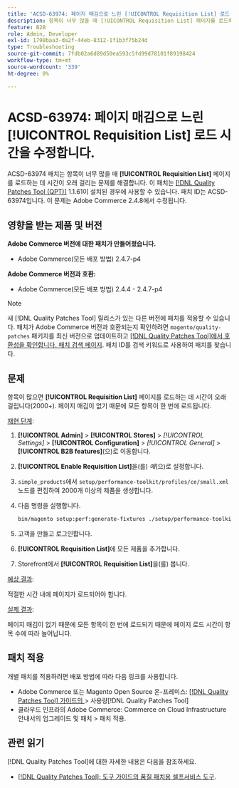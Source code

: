 ```yaml
---
title: 'ACSD-63974: 페이지 매김으로 느린 [!UICONTROL Requisition List] 로드 시간을 수정합니다.'
description: 항목이 너무 많을 때 [!UICONTROL Requisition List] 페이지를 로드하는 데 시간이 오래 걸리는 문제를 해결하려면 ACSD-63974 패치를 적용하세요.
feature: B2B
role: Admin, Developer
exl-id: 1798baa3-da2f-44eb-8312-1f1b3f75b24d
type: Troubleshooting
source-git-commit: 7fdb02a6d89d50ea593c5fd99d78101f89198424
workflow-type: tm+mt
source-wordcount: '339'
ht-degree: 0%

---
```


# ACSD-63974: 페이지 매김으로 느린 [!UICONTROL Requisition List] 로드 시간을 수정합니다.

ACSD-63974 패치는 항목이 너무 많을 때 **[!UICONTROL Requisition List]** 페이지를 로드하는 데 시간이 오래 걸리는 문제를 해결합니다. 이 패치는 [[!DNL Quality Patches Tool (QPT)]](/help/tools/quality-patches-tool/quality-patches-tool-to-self-serve-quality-patches.md) 1.1.61이 설치된 경우에 사용할 수 있습니다. 패치 ID는 ACSD-63974입니다. 이 문제는 Adobe Commerce 2.4.8에서 수정됩니다.

## 영향을 받는 제품 및 버전

**Adobe Commerce 버전에 대한 패치가 만들어졌습니다.**

* Adobe Commerce(모든 배포 방법) 2.4.7-p4

**Adobe Commerce 버전과 호환:**

* Adobe Commerce(모든 배포 방법) 2.4.4 - 2.4.7-p4

>[!NOTE]
>
>새 [!DNL Quality Patches Tool] 릴리스가 있는 다른 버전에 패치를 적용할 수 있습니다. 패치가 Adobe Commerce 버전과 호환되는지 확인하려면 `magento/quality-patches` 패키지를 최신 버전으로 업데이트하고 [[!DNL Quality Patches Tool]에서 호환성을 확인합니다. 패치 검색 페이지](https://experienceleague.adobe.com/tools/commerce-quality-patches/index.html?lang=ko). 패치 ID를 검색 키워드로 사용하여 패치를 찾습니다.

## 문제

항목이 많으면 **[!UICONTROL Requisition List]** 페이지를 로드하는 데 시간이 오래 걸립니다(2000+). 페이지 매김이 없기 때문에 모든 항목이 한 번에 로드됩니다.

<u>재현 단계</u>:

1. **[!UICONTROL Admin]** > **[!UICONTROL Stores]** > *[!UICONTROL Settings]* > **[!UICONTROL Configuration]** > *[!UICONTROL General]* > **[!UICONTROL B2B features]**(으)로 이동합니다.
1. **[!UICONTROL Enable Requisition List]**&#x200B;을(를) *예*(으)로 설정합니다.
1. `simple_products`에서 `setup/performance-toolkit/profiles/ce/small.xml` 노드를 편집하여 2000개 이상의 제품을 생성합니다.
1. 다음 명령을 실행합니다.

   ```bash
   bin/magento setup:perf:generate-fixtures ./setup/performance-toolkit/profiles/ce/small.xml
   ```

1. 고객을 만들고 로그인합니다.
1. **[!UICONTROL Requisition List]**&#x200B;에 모든 제품을 추가합니다.
1. Storefront에서 **[!UICONTROL Requisition List]**&#x200B;을(를) 봅니다.


<u>예상 결과</u>:

적절한 시간 내에 페이지가 로드되어야 합니다.


<u>실제 결과</u>:

페이지 매김이 없기 때문에 모든 항목이 한 번에 로드되기 때문에 페이지 로드 시간이 항목 수에 따라 늘어납니다.

## 패치 적용

개별 패치를 적용하려면 배포 방법에 따라 다음 링크를 사용합니다.

* Adobe Commerce 또는 Magento Open Source 온-프레미스: [[!DNL Quality Patches Tool]  가이드의 ](/help/tools/quality-patches-tool/usage.md)> 사용량[!DNL Quality Patches Tool]
* 클라우드 인프라의 Adobe Commerce: Commerce on Cloud Infrastructure 안내서의 업그레이드 및 패치 > 패치 적용.

## 관련 읽기

[!DNL Quality Patches Tool]에 대한 자세한 내용은 다음을 참조하세요.

* [[!DNL Quality Patches Tool]: 도구 가이드의 품질 패치용 셀프서비스 도구](/help/tools/quality-patches-tool/quality-patches-tool-to-self-serve-quality-patches.md).
